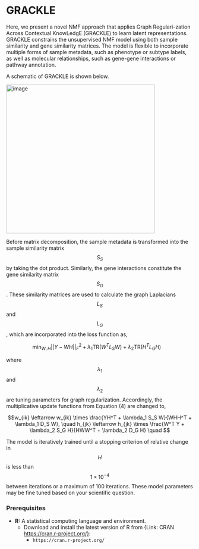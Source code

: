 # GRACKLE

Here, we present a novel NMF approach that applies Graph Regulari-zation Across Contextual KnowLedgE (GRACKLE) to learn latent representations. GRACKLE constrains the unsupervised NMF model using both sample similarity and gene similarity matrices. The model is flexible to incorporate multiple forms of sample metadata, such as phenotype or subtype labels, as well as molecular relationships, such as gene-gene interactions or pathway annotation. 

A schematic of GRACKLE is shown below. 

<img width="400" alt="image" src="https://github.com/user-attachments/assets/bd3436bb-644b-486b-8f52-034d81ab54ff" />

Before matrix decomposition, the sample metadata is transformed into the sample similarity matrix $$S_S$$ by taking the dot product. Similarly, the gene interactions constitute the gene similarity matrix $$S_G$$. These similarity matrices are used to calculate the graph Laplacians $$L_S$$ and $$L_G$$, which are incorporated into the loss function as,

$$\min_{W,H} ||Y - WH||_F^2 + \lambda_1 \text{TR}(W^T L_S W) + \lambda_2 \text{TR}(H^T L_G H) \quad $$

where $$\lambda_1$$ and $$\lambda_2$$ are tuning parameters for graph regularization. Accordingly, the multiplicative update functions from Equation (4) are changed to,

$$w_{ik} \leftarrow w_{ik} \times \frac{YH^T + \lambda_1 S_S W}{WHH^T + \lambda_1 D_S W}, \quad h_{jk} \leftarrow h_{jk} \times \frac{W^T Y + \lambda_2 S_G H}{HWW^T + \lambda_2 D_G H} \quad $$

The model is iteratively trained until a stopping criterion of relative change in $$H$$ is less than $$1 \times 10^{-4}$$ between iterations or a maximum of 100 iterations. These model parameters may be fine tuned based on your scientific question.

### Prerequisites

*   **R:**  A statistical computing language and environment.
    *   Download and install the latest version of R from {Link: CRAN https://cran.r-project.org/}: 
        *   `https://cran.r-project.org/`


